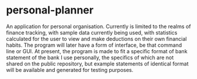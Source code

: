 # personal-planner
An application for personal organisation. Currently is limited to the realms of finance tracking, with sample data currently being used, with statistics calculated for the user to view and make deductions on their own financial habits. The program will later have a form of interface, be that command line or GUI. 
At present, the program is made to fit a specific format of bank statement of the bank I use personally, the specifics of which are not shared on the public repository, but example statements of identical format will be available and generated for testing purposes.